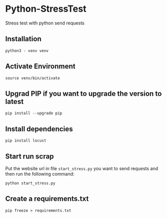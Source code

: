 # Python-StressTest
Stress test with python send requests

## Installation

`
python3 - venv venv
`


## Activate Environment 

`
source venv/bin/activate
`

## Upgrad PIP if you want to upgrade the version to latest

`
pip install --upgrade pip
`

## Install dependencies

`
pip install locust
`

## Start run scrap

Put the website url in file `start_stress.py` you want to send requests and then run the following command:

`
python start_stress.py
`

## Create a requirements.txt

`
pip freeze > requirements.txt
`
